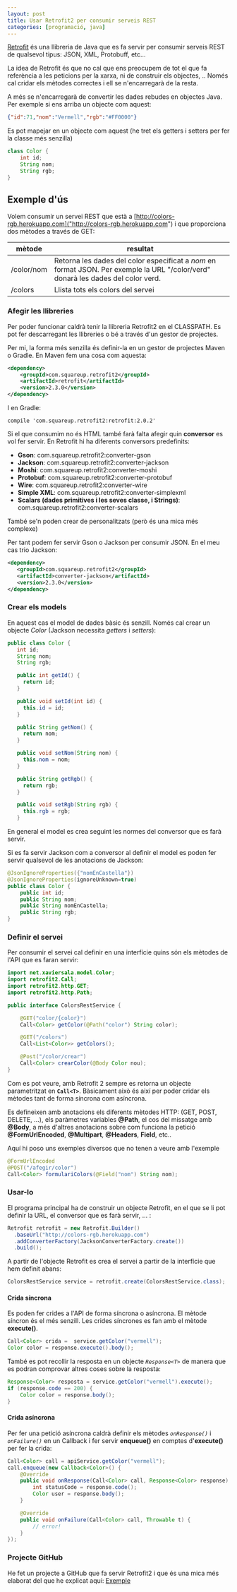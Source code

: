 ```yaml
---
layout: post
title: Usar Retrofit2 per consumir serveis REST
categories: [programació, java]
---
```

[Retrofit](http://square.github.io/retrofit/) és una llibreria de Java que es fa servir per consumir serveis REST de qualsevol tipus: JSON, XML, Protobuff, etc...

La idea de Retrofit és que no cal que ens preocupem de tot el que fa referència a les peticions per la xarxa, ni de construir els objectes, .. Només cal cridar els mètodes correctes i ell se n'encarregarà de la resta.

A més se n'encarregarà de convertir les dades rebudes en objectes Java. Per exemple si ens arriba un objecte com aquest:

```json
{"id":71,"nom":"Vermell","rgb":"#FF0000"}
```
Es pot mapejar en un objecte com aquest (he tret els getters i setters per fer la classe més senzilla)

```java
class Color {
    int id;
    String nom;
    String rgb;
}
```

Exemple d'ús
-----------------------
Volem consumir un servei REST que està a [http://colors-rgb.herokuapp.com]("http://colors-rgb.herokuapp.com") i que proporciona dos mètodes a través de GET:

| mètode          | resultat   |
| --------------- | ---------- |
| /color/nom      | Retorna les dades del color especificat a *nom* en format JSON. Per exemple la URL "/color/verd" donarà les dades del color verd. |
| /colors        | Llista tots els colors del servei |

### Afegir les llibreries
Per poder funcionar caldrà tenir la llibreria Retrofit2 en el CLASSPATH. Es pot fer descarregant les llibreries o bé a través d'un gestor de projectes.

Per mi, la forma més senzilla és definir-la en un gestor de projectes Maven o Gradle. En Maven fem una cosa com aquesta:

```xml
<dependency>
    <groupId>com.squareup.retrofit2</groupId>
    <artifactId>retrofit</artifactId>
    <version>2.3.0</version>
</dependency>
```
I en Gradle:

```
compile 'com.squareup.retrofit2:retrofit:2.0.2'
```
Si el que consumim no és HTML també farà falta afegir quin **conversor** es vol fer servir. En Retrofit hi ha diferents conversors predefinits:

* **Gson**: com.squareup.retrofit2:converter-gson
* **Jackson**: com.squareup.retrofit2:converter-jackson
* **Moshi**: com.squareup.retrofit2:converter-moshi
* **Protobuf**: com.squareup.retrofit2:converter-protobuf
* **Wire**: com.squareup.retrofit2:converter-wire
* **Simple XML**: com.squareup.retrofit2:converter-simplexml
* **Scalars (dades primitives i les seves classe, i Strings)**: com.squareup.retrofit2:converter-scalars

També se'n poden crear de personalitzats (però és una mica més complexe)

Per tant podem fer servir Gson o Jackson per consumir JSON. En el meu cas trio Jackson:

```xml
<dependency>
   <groupId>com.squareup.retrofit2</groupId>
   <artifactId>converter-jackson</artifactId>
   <version>2.3.0</version>
</dependency>
```

### Crear els models

En aquest cas el model de dades bàsic és senzill. Només cal crear un objecte *Color* (Jackson necessita *getters* i *setters*):

```java
public class Color {
   int id;
   String nom;
   String rgb;

   public int getId() {
     return id;
   }

   public void setId(int id) {
     this.id = id;
   }

   public String getNom() {
     return nom;
   }

   public void setNom(String nom) {
     this.nom = nom;
   }

   public String getRgb() {
     return rgb;
   }

   public void setRgb(String rgb) {
     this.rgb = rgb;
   }
```

En general el model es crea seguint les normes del conversor que es farà servir.

Si es fa servir Jackson com a conversor al definir el model es poden fer servir qualsevol de les anotacions de Jackson:

```java
@JsonIgnoreProperties({"nomEnCastella"})
@JsonIgnoreProperties(ignoreUnknown=true)
public class Color {
	public int id;
    public String nom;
	public String nomEnCastella;
	public String rgb;
}
```

### Definir el servei

Per consumir el servei cal definir en una interfície quins són els mètodes de l'API que es faran servir:

```java
import net.xaviersala.model.Color;
import retrofit2.Call;
import retrofit2.http.GET;
import retrofit2.http.Path;

public interface ColorsRestService {

	@GET("color/{color}")
	Call<Color> getColor(@Path("color") String color);

	@GET("/colors")
	Call<List<Color>> getColors();

	@Post("/color/crear")
	Call<Color> crearColor(@Body Color nou);
}
```
Com es pot veure, amb Retrofit 2 sempre es retorna un objecte parametritzat en **`Call<T>`**. Bàsicament això és així per poder cridar els mètodes tant de forma síncrona com asíncrona.

Es defineixen amb anotacions els diferents mètodes HTTP: (GET, POST, DELETE, ...), els paràmetres variables **@Path**, el cos del missatge amb **@Body**, a més d'altres anotacions sobre com funciona la petició **@FormUrlEncoded**, **@Multipart**, **@Headers**, **Field**, etc..

Aquí hi poso uns exemples diversos que no tenen a veure amb l'exemple

```java
@FormUrlEncoded
@POST("/afegir/color")
Call<Color> formulariColors(@Field("nom") String nom);
```

### Usar-lo

El programa principal ha de construir un objecte Retrofit, en el que se li pot definir la URL, el conversor que es farà servir, ... :

```java
Retrofit retrofit = new Retrofit.Builder()
  .baseUrl("http://colors-rgb.herokuapp.com")
  .addConverterFactory(JacksonConverterFactory.create())
  .build();
```
A partir de l'objecte Retrofit es crea el servei a partir de la interfície que hem definit abans:

```java
ColorsRestService service = retrofit.create(ColorsRestService.class);
```

#### Crida síncrona
Es poden fer crides a l'API de forma síncrona o asíncrona. El mètode síncron és el més senzill. Les crides síncrones es fan amb el mètode **execute()**.

```java
Call<Color> crida =  service.getColor("vermell");
Color color = response.execute().body();
```
També es pot recollir la resposta en un objecte *`Response<T>`* de manera que es podran comprovar altres coses sobre la resposta:

```java
Response<Color> resposta = service.getColor("vermell").execute();
if (response.code == 200) {
    Color color = response.body();
}
```

#### Crida asíncrona

Per fer una petició asíncrona caldrà definir els mètodes *`onResponse()`* i *`onFailure()`* en un Callback i fer servir **enqueue()** en comptes d'**execute()** per fer la crida:

```java
Call<Color> call = apiService.getColor("vermell");
call.enqueue(new Callback<Color>() {
    @Override
    public void onResponse(Call<Color> call, Response<Color> response) {
        int statusCode = response.code();
        Color user = response.body();
    }

    @Override
    public void onFailure(Call<Color> call, Throwable t) {
        // error!
    }
});
```

### Projecte GitHub

He fet un projecte a GitHub que fa servir Retrofit2 i que és una mica més elaborat del que he explicat aquí: [Exemple](https://github.com/utrescu/RetrofitColors)
